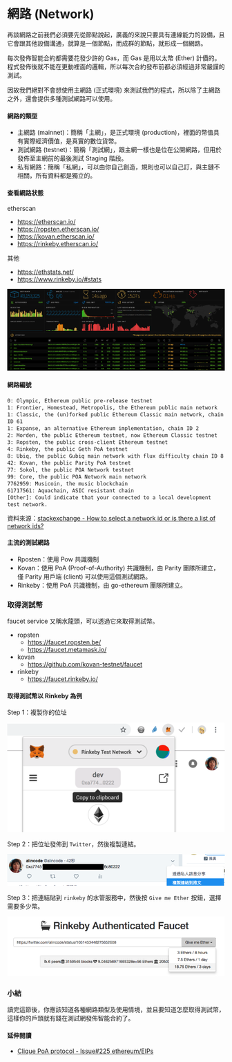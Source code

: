 # 網路 (Network)

再談網路之前我們必須要先從節點說起，廣義的來說只要具有連線能力的設備，且它會跟其他設備溝通，就算是一個節點，而成群的節點，就形成一個網路。

每次發佈智能合約都需要花發少許的 Gas，而 Gas 是用以太幣 (Ether) 計價的。程式發佈後就不能在更動裡面的邏輯，所以每次合約發布前都必須經過非常嚴謹的測試。

因故我們絕對不會想使用主網路 (正式環境) 來測試我們的程式，所以除了主網路之外，還會提供多種測試網路可以使用。

#### 網路的類型

* 主網路 (mainnet)：簡稱「主網」，是正式環境 (production)，裡面的幣值具有實際經濟價值，是真實的數位貨幣。
* 測試網路 (testnet)：簡稱「測試網」，跟主網一樣也是位在公開網路，但用於發佈至主網前的最後測試 Staging 階段。
* 私有網路：簡稱「私網」，可以由你自己創造，規則也可以自己訂，與主鏈不相關，所有資料都是獨立的。

#### 查看網路狀態

etherscan
* <https://etherscan.io/>
* <https://ropsten.etherscan.io/>
* <https://kovan.etherscan.io/>
* <https://rinkeby.etherscan.io/>

其他
* <https://ethstats.net/>
* <https://www.rinkeby.io/#stats>

![](https://raw.githubusercontent.com/alincode/30-days-smart-contract/master/assets/07/rinkeby_status.png)

#### 網路編號

```
0: Olympic, Ethereum public pre-release testnet
1: Frontier, Homestead, Metropolis, the Ethereum public main network
1: Classic, the (un)forked public Ethereum Classic main network, chain ID 61
1: Expanse, an alternative Ethereum implementation, chain ID 2
2: Morden, the public Ethereum testnet, now Ethereum Classic testnet
3: Ropsten, the public cross-client Ethereum testnet
4: Rinkeby, the public Geth PoA testnet
8: Ubiq, the public Gubiq main network with flux difficulty chain ID 8
42: Kovan, the public Parity PoA testnet
77: Sokol, the public POA Network testnet
99: Core, the public POA Network main network
7762959: Musicoin, the music blockchain
61717561: Aquachain, ASIC resistant chain
[Other]: Could indicate that your connected to a local development test network.
```

資料來源：[stackexchange - How to select a network id or is there a list of network ids?](https://ethereum.stackexchange.com/questions/17051)

#### 主流的測試網路

* Rposten：使用 Pow 共識機制
* Kovan：使用 PoA (Proof-of-Authority) 共識機制，由 Parity 團隊所建立，僅 Parity 用戶端 (client) 可以使用這個測試網路。
* Rinkeby：使用 PoA 共識機制，由 go-ethereum 團隊所建立。

### 取得測試幣

faucet service 又稱水龍頭，可以透過它來取得測試幣。

* ropsten
  * <https://faucet.ropsten.be/>
  * <https://faucet.metamask.io/>
* kovan
  * <https://github.com/kovan-testnet/faucet>
* rinkeby
  * <https://faucet.rinkeby.io/>


#### 取得測試幣以 Rinkeby 為例

Step 1：複製你的位址

![](https://raw.githubusercontent.com/alincode/30-days-smart-contract/master/assets/07/metamask_copy_addr.png)

Step 2：把位址發佈到 `Twitter`，然後複製連結。

![](https://raw.githubusercontent.com/alincode/30-days-smart-contract/master/assets/07/twitter.png)

Step 3：把連結貼到 `rinkeby` 的水管服務中，然後按 `Give me Ether` 按鈕，選擇需要多少幣。

![](https://raw.githubusercontent.com/alincode/30-days-smart-contract/master/assets/07/rinkeby_faucet.png)

### 小結

讀完這節後，你應該知道各種網路類型及使用情境，並且要知道怎麼取得測試幣，這樣你的戶頭就有錢在測試網發佈智能合約了。

#### 延伸閱讀

* [Clique PoA protocol - Issue#225 ethereum/EIPs](https://github.com/ethereum/EIPs/issues/225)


<!-- 
**使用 Geth**

![](https://raw.githubusercontent.com/alincode/30-days-smart-contract/master/assets/07/geth_dev.png)

```
// 在本機建立一個開發網，創建時會預先建立好一個帳戶。
geth --datadir ./devent --dev console

// 預設帳戶的地址
eth.accounts[0]

// 查詢帳戶裡面有多少錢
eth.getBalance(eth.accounts[0])
``` 
-->